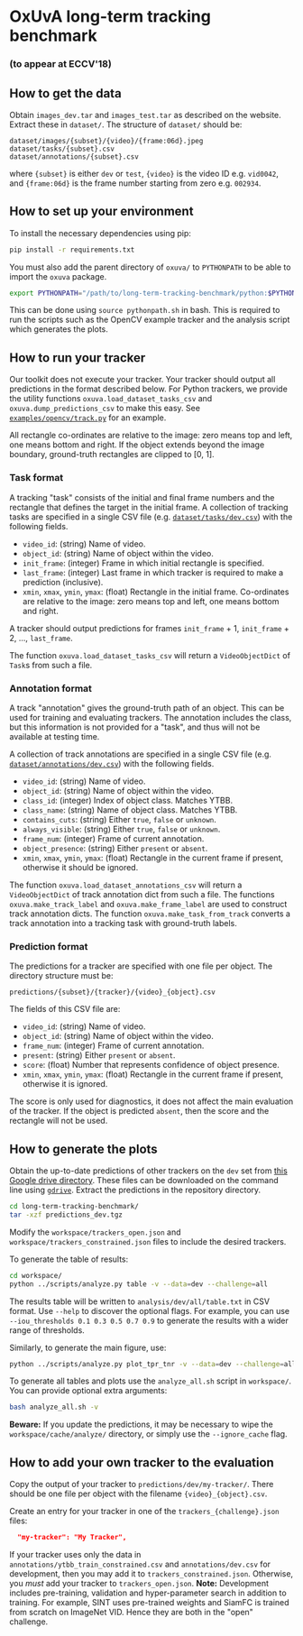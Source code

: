 # OxUvA long-term tracking benchmark
### (to appear at ECCV'18)

## How to get the data

Obtain `images_dev.tar` and `images_test.tar` as described on the website.
Extract these in `dataset/`.
The structure of `dataset/` should be:
```
dataset/images/{subset}/{video}/{frame:06d}.jpeg
dataset/tasks/{subset}.csv
dataset/annotations/{subset}.csv
```
where `{subset}` is either `dev` or `test`, `{video}` is the video ID e.g. `vid0042`, and `{frame:06d}` is the frame number starting from zero e.g. `002934`.

## How to set up your environment

To install the necessary dependencies using pip:
```bash
pip install -r requirements.txt
```

You must also add the parent directory of `oxuva/` to `PYTHONPATH` to be able to import the `oxuva` package.
```bash
export PYTHONPATH="/path/to/long-term-tracking-benchmark/python:$PYTHONPATH"
```
This can be done using `source pythonpath.sh` in bash.
This is required to run the scripts such as the OpenCV example tracker and the analysis script which generates the plots.

## How to run your tracker

Our toolkit does not execute your tracker.
Your tracker should output all predictions in the format described below.
For Python trackers, we provide the utility functions `oxuva.load_dataset_tasks_csv` and `oxuva.dump_predictions_csv` to make this easy.
See [`examples/opencv/track.py`](examples/opencv/track.py) for an example.

All rectangle co-ordinates are relative to the image: zero means top and left, one means bottom and right.
If the object extends beyond the image boundary, ground-truth rectangles are clipped to \[0, 1\].

### Task format

A tracking "task" consists of the initial and final frame numbers and the rectangle that defines the target in the initial frame.
A collection of tracking tasks are specified in a single CSV file (e.g. [`dataset/tasks/dev.csv`](dataset/tasks/dev.csv)) with the following fields.

* `video_id`: (string) Name of video.
* `object_id`: (string) Name of object within the video.
* `init_frame`: (integer) Frame in which initial rectangle is specified.
* `last_frame`: (integer) Last frame in which tracker is required to make a prediction (inclusive).
* `xmin`, `xmax`, `ymin`, `ymax`: (float) Rectangle in the initial frame. Co-ordinates are relative to the image: zero means top and left, one means bottom and right.

A tracker should output predictions for frames `init_frame` + 1, `init_frame` + 2, ..., `last_frame`.

The function `oxuva.load_dataset_tasks_csv` will return a `VideoObjectDict` of `Task`s from such a file.

### Annotation format

A track "annotation" gives the ground-truth path of an object.
This can be used for training and evaluating trackers.
The annotation includes the class, but this information is not provided for a "task", and thus will not be available at testing time.

A collection of track annotations are specified in a single CSV file (e.g. [`dataset/annotations/dev.csv`](dataset/annotations/dev.csv)) with the following fields.

* `video_id`: (string) Name of video.
* `object_id`: (string) Name of object within the video.
* `class_id`: (integer) Index of object class. Matches YTBB.
* `class_name`: (string) Name of object class. Matches YTBB.
* `contains_cuts`: (string) Either `true`, `false` or `unknown`.
* `always_visible`: (string) Either `true`, `false` or `unknown`.
* `frame_num`: (integer) Frame of current annotation.
* `object_presence`: (string) Either `present` or `absent`.
* `xmin`, `xmax`, `ymin`, `ymax`: (float) Rectangle in the current frame if present, otherwise it should be ignored.

The function `oxuva.load_dataset_annotations_csv` will return a `VideoObjectDict` of track annotation dict from such a file.
The functions `oxuva.make_track_label` and `oxuva.make_frame_label` are used to construct track annotation dicts.
The function `oxuva.make_task_from_track` converts a track annotation into a tracking task with ground-truth labels.

### Prediction format

The predictions for a tracker are specified with one file per object.
The directory structure must be:
```
predictions/{subset}/{tracker}/{video}_{object}.csv
```
The fields of this CSV file are:

* `video_id`: (string) Name of video.
* `object_id`: (string) Name of object within the video.
* `frame_num`: (integer) Frame of current annotation.
* `present`: (string) Either `present` or `absent`.
* `score`: (float) Number that represents confidence of object presence.
* `xmin`, `xmax`, `ymin`, `ymax`: (float) Rectangle in the current frame if present, otherwise it is ignored.

The score is only used for diagnostics, it does not affect the main evaluation of the tracker.
If the object is predicted `absent`, then the score and the rectangle will not be used.

## How to generate the plots

Obtain the up-to-date predictions of other trackers on the `dev` set from [this Google drive directory](https://drive.google.com/drive/folders/1dTZE4BrHIbLx0QiPkGLfGcqryYPKdveT).
These files can be downloaded on the command line using [`gdrive`](https://github.com/prasmussen/gdrive).
Extract the predictions in the repository directory.
```bash
cd long-term-tracking-benchmark/
tar -xzf predictions_dev.tgz
```

Modify the `workspace/trackers_open.json` and `workspace/trackers_constrained.json` files to include the desired trackers.

To generate the table of results:
```bash
cd workspace/
python ../scripts/analyze.py table -v --data=dev --challenge=all
```
The results table will be written to `analysis/dev/all/table.txt` in CSV format.
Use `--help` to discover the optional flags.
For example, you can use `--iou_thresholds 0.1 0.3 0.5 0.7 0.9` to generate the results with a wider range of thresholds.

Similarly, to generate the main figure, use:
```bash
python ../scripts/analyze.py plot_tpr_tnr -v --data=dev --challenge=all
```

To generate all tables and plots use the `analyze_all.sh` script in `workspace/`.
You can provide optional extra arguments:
```bash
bash analyze_all.sh -v
```

**Beware:** If you update the predictions, it may be necessary to wipe the `workspace/cache/analyze/` directory, or simply use the `--ignore_cache` flag.

## How to add your own tracker to the evaluation

Copy the output of your tracker to `predictions/dev/my-tracker/`.
There should be one file per object with the filename `{video}_{object}.csv`.

Create an entry for your tracker in one of the `trackers_{challenge}.json` files:
```json
  "my-tracker": "My Tracker",
```

If your tracker uses only the data in `annotations/ytbb_train_constrained.csv` and `annotations/dev.csv` for development, then you may add it to `trackers_constrained.json`.
Otherwise, you _must_ add your tracker to `trackers_open.json`.
**Note:** Development includes pre-training, validation and hyper-parameter search in addition to training.
For example, SINT uses pre-trained weights and SiamFC is trained from scratch on ImageNet VID.
Hence they are both in the "open" challenge.
